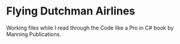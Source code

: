 # Flying Dutchman Airlines

Working files while I read through the Code like a Pro in C# book by Manning Publications.